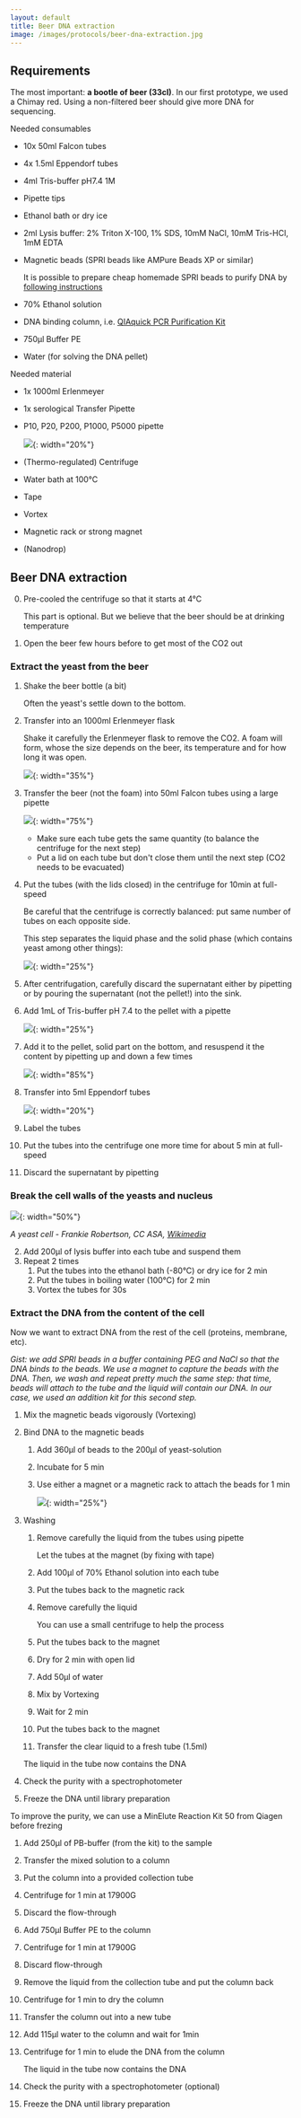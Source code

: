 ```yaml
---
layout: default
title: Beer DNA extraction
image: /images/protocols/beer-dna-extraction.jpg
---
```


## Requirements

The most important: **a bootle of beer (33cl)**. In our first prototype, we used a Chimay red. Using a non-filtered beer should give more DNA for sequencing.

Needed consumables
- 10x 50ml Falcon tubes
- 4x 1.5ml Eppendorf tubes
- 4ml Tris-buffer pH7.4 1M
- Pipette tips
- Ethanol bath or dry ice
- 2ml Lysis buffer: 2% Triton X-100, 1% SDS, 10mM NaCl, 10mM Tris-HCl, 1mM EDTA
- Magnetic beads (SPRI beads like AMPure Beads XP or similar)
    
    It is possible to prepare cheap homemade SPRI beads to purify DNA by [following instructions](https://tinyurl.com/yyk9dz8c)

- 70% Ethanol solution
- DNA binding column, i.e. [QIAquick PCR Purification Kit](https://tinyurl.com/y29rg4my)
- 750µl Buffer PE
- Water (for solving the DNA pellet)

Needed material
- 1x 1000ml Erlenmeyer
- 1x serological Transfer Pipette
- P10, P20, P200, P1000, P5000 pipette

  ![](/images/protocols/pipette.svg){: width="20%"}

- (Thermo-regulated) Centrifuge
- Water bath at 100°C
- Tape
- Vortex
- Magnetic rack or strong magnet
- (Nanodrop)

## Beer DNA extraction

0. Pre-cooled the centrifuge so that it starts at 4°C

    This part is optional. But we believe that the beer should be at drinking temperature 

1. Open the beer few hours before to get most of the CO2 out

### Extract the yeast from the beer

1. Shake the beer bottle (a bit)

    Often the yeast's settle down to the bottom.

2. Transfer into an 1000ml Erlenmeyer flask
    
    Shake it carefully the Erlenmeyer flask to remove the CO2. A foam will form, whose the size depends on the beer, its temperature and for how long it was open.

    ![](/images/protocols/beer-dna-extraction/erlenmeyer_with_beer.svg){: width="35%"}

3. Transfer the beer (not the foam) into 50ml Falcon tubes using a large pipette

    ![](/images/protocols/beer-dna-extraction/falcon_with_beer.svg){: width="75%"}
   
    - Make sure each tube gets the same quantity (to balance the centrifuge for the next step)
    - Put a lid on each tube but don't close them until the next step (CO2 needs to be evacuated)
   
4. Put the tubes (with the lids closed) in the centrifuge for 10min at full-speed

    Be careful that the centrifuge is correctly balanced: put same number of tubes on each opposite side.
   
    This step separates the liquid phase and the solid phase (which contains yeast among other things): 

    ![](/images/protocols/beer-dna-extraction/after_centrifuge_1.svg){: width="25%"}

5. After centrifugation, carefully discard the supernatant either by pipetting or by pouring the supernatant (not the pellet!) into the sink.
6. Add 1mL of Tris-buffer pH 7.4 to the pellet with a pipette

   ![](/images/protocols/beer-dna-extraction/buffer_collection.svg){: width="25%"}

7. Add it to the pellet, solid part on the bottom, and resuspend it the content by pipetting up and down a few times

   ![](/images/protocols/beer-dna-extraction/suspend_pellet.svg){: width="85%"}

6. Transfer into 5ml Eppendorf tubes

   ![](/images/protocols/beer-dna-extraction/transfer_to_eppendorf.svg){: width="20%"}

8. Label the tubes
9. Put the tubes into the centrifuge one more time for about 5 min at full-speed
10. Discard the supernatant by pipetting

### Break the cell walls of the yeasts and nucleus

![](/images/protocols/beer-dna-extraction/yeast_cell.svg){: width="50%"}

*A yeast cell - Frankie Robertson,  CC ASA, [Wikimedia](https://en.wikipedia.org/wiki/File:Yeast_cell_english.svg)*

2. Add 200µl of lysis buffer into each tube and suspend them
3. Repeat 2 times
    1. Put the tubes into the ethanol bath (-80°C) or dry ice for 2 min
    2. Put the tubes in boiling water (100°C) for 2 min
    3. Vortex the tubes for 30s
  
### Extract the DNA from the content of the cell

Now we want to extract DNA from the rest of the cell (proteins, membrane, etc). 

*Gist: we add SPRI beads in a buffer containing PEG and NaCl so that the DNA binds 
to the beads. We use a magnet to capture the beads with the DNA. Then, we wash and 
repeat pretty much the same step: that time, beads will attach to the tube and the 
liquid will contain our DNA. In our case, we used an addition kit for this second step.*

1. Mix the magnetic beads vigorously (Vortexing)
2. Bind DNA to the magnetic beads
    1. Add 360µl of beads to the 200µl of yeast-solution
    2. Incubate for 5 min
    3. Use either a magnet or a magnetic rack to attach the beads for 1 min

       ![](/images/protocols/beer-dna-extraction/beads.svg){: width="25%"}

3. Washing
    1. Remove carefully the liquid from the tubes using pipette

        Let the tubes at the magnet (by fixing with tape)

    2. Add 100µl of 70% Ethanol solution into each tube
    3. Put the tubes back to the magnetic rack
    4. Remove carefully the liquid
    
       You can use a small centrifuge to help the process

    5. Put the tubes back to the magnet
    6. Dry for 2 min with open lid
    7. Add 50µl of water
    8. Mix by Vortexing
    9. Wait for 2 min
    10. Put the tubes back to the magnet
    11. Transfer the clear liquid to a fresh tube (1.5ml)


    The liquid in the tube now contains the DNA

6. Check the purity with a spectrophotometer
7. Freeze the DNA until library preparation

To improve the purity, we can use a MinElute Reaction Kit 50 from Qiagen before frezing

1. Add 250µl of PB-buffer (from the kit) to the sample
2. Transfer the mixed solution to a column
3. Put the column into a provided collection tube
4. Centrifuge for 1 min at 17900G
5. Discard the flow-through
6. Add 750µl Buffer PE to the column
7. Centrifuge for 1 min at 17900G
8. Discard flow-through
9. Remove the liquid from the collection tube and put the column back
10. Centrifuge for 1 min to dry the column
11. Transfer the column out into a new tube
12. Add 115µl water to the column and wait for 1min
13.	Centrifuge for 1 min to elude the DNA from the column

    The liquid in the tube now contains the DNA

14. Check the purity with a spectrophotometer (optional)
15. Freeze the DNA until library preparation






